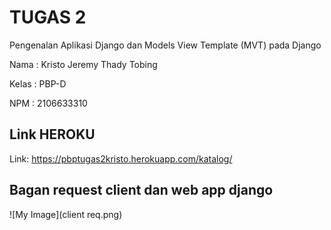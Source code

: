 # TUGAS 2
Pengenalan Aplikasi Django dan Models View Template (MVT) pada Django

Nama : Kristo Jeremy Thady Tobing

Kelas : PBP-D

NPM : 2106633310

## Link HEROKU
Link: https://pbptugas2kristo.herokuapp.com/katalog/

## Bagan request client dan web app django
![My Image](client req.png)

